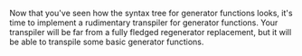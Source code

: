 Now that you've seen how the syntax tree for generator functions looks, it's
time to implement a rudimentary transpiler for generator functions. Your
transpiler will be far from a fully fledged regenerator replacement, but it
will be able to transpile some basic generator functions.
